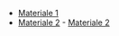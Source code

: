 - [Materiale 1](http://www.dmf.unicatt.it/~degiova/lincei/equazioni_di_terzo_e_quarto_grado.pdf)
- [Materiale 2](https://fac.ksu.edu.sa/sites/default/files/numerical_analysis_9th.pdf) - [Materiale 2](/TESINA/numerical_analysis_9th.pdf)
